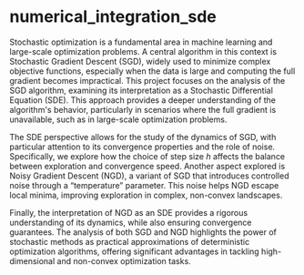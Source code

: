 # numerical_integration_sde

Stochastic optimization is a fundamental area in machine learning and large-scale optimization problems. A central algorithm in this context is Stochastic Gradient Descent (SGD), widely used to minimize complex objective functions, especially when the data is large and computing the full gradient becomes impractical. This project focuses on the analysis of the SGD algorithm, examining its interpretation as a Stochastic Differential Equation (SDE). This approach provides a deeper understanding of the algorithm's behavior, particularly in scenarios where the full gradient is unavailable, such as in large-scale optimization problems.

The SDE perspective allows for the study of the dynamics of SGD, with particular attention to its convergence properties and the role of noise. Specifically, we explore how the choice of step size $h$ affects the balance between exploration and convergence speed. Another aspect explored is Noisy Gradient Descent (NGD), a variant of SGD that introduces controlled noise through a “temperature” parameter. This noise helps NGD escape local minima, improving exploration in complex, non-convex landscapes.

Finally, the interpretation of NGD as an SDE provides a rigorous understanding of its dynamics, while also ensuring convergence guarantees. The analysis of both SGD and NGD highlights the power of stochastic methods as practical approximations of deterministic optimization algorithms, offering significant advantages in tackling high-dimensional and non-convex optimization tasks.
